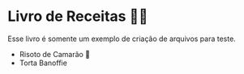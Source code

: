 # Livro de Receitas :man_cook:

Esse livro é somente um exemplo de criação de arquivos para teste.

- Risoto de Camarão :shrimp:
- Torta Banoffie

